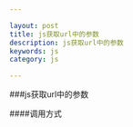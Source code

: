 ```yaml
---

layout: post
title: js获取url中的参数
description: js获取url中的参数
keywords: js
category: js

---
```


###js获取url中的参数
	<script language="javascript">
	function getRequestPars() {
	   var url = location.search; //获取url中"?"符后的字串
	   var theRequest = new Object();
	   if (url.indexOf("?") != -1) {
	      var str = url.substr(1);
	      strs = str.split("&");
	      for(var i = 0; i < strs.length; i ++) {
	         theRequest[strs[i].split("=")[0]]=unescape(strs[i].split("=")[1]);
	      }
	   }
	   return theRequest;
	}
	</script>

####调用方式
	<script language="javascript">
 	 	var requestPars = getRequestPars();
		var id=requestPars["id"];
	</script>